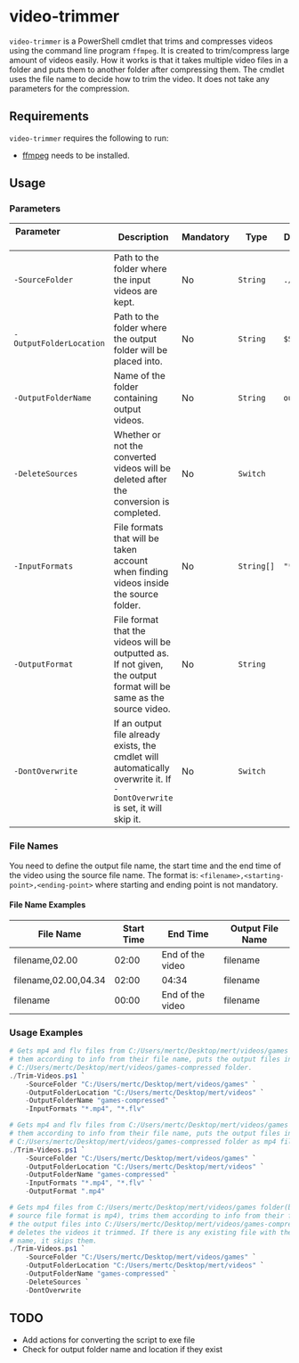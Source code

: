 # video-trimmer

```video-trimmer``` is a PowerShell cmdlet that trims and compresses videos using the command line program ```ffmpeg```. It is created to trim/compress large amount of videos easily. How it works is that it takes multiple video files in a folder and puts them to another folder after compressing them. The cmdlet uses the file name to decide how to trim the video. It does not take any parameters for the compression.

## Requirements

```video-trimmer``` requires the following to run:

- [ffmpeg](https://github.com/FFmpeg/FFmpeg) needs to be installed.

## Usage

### Parameters

| Parameter &nbsp; &nbsp; &nbsp; &nbsp; &nbsp; &nbsp; &nbsp; &nbsp; &nbsp; &nbsp; &nbsp; &nbsp; &nbsp; | Description                                                                                                                    | Mandatory | Type           | Default Value   |
|------------------------------|--------------------------------------------------------------------------------------------------------------------------------|-----------|----------------|---------------------|
| ```-SourceFolder```          | Path to the folder where the input videos are kept.                                                                            | No        | ```String```   | ```./```            |
| ```-OutputFolderLocation```  | Path to the folder where the output folder will be placed into.                                                                | No        | ```String```   | ```$SourceFolder``` |
| ```-OutputFolderName```      | Name of the folder containing output videos.                                                                                   | No        | ```String```   | ```output```        |
| ```-DeleteSources```         | Whether or not the converted videos will be deleted after the conversion is completed.                                         | No        | ```Switch```   |                     |
| ```-InputFormats```          | File formats that will be taken account when finding videos inside the source folder.                                          | No        | ```String[]``` | ```"*.mp4"```       |
| ```-OutputFormat```          | File format that the videos will be outputted as. If not given, the output format will be same as the source video.            | No        | ```String```   |                     |
| ```-DontOverwrite```         | If an output file already exists, the cmdlet will automatically overwrite it. If ```-DontOverwrite``` is set, it will skip it. | No        | ```Switch```   |                     |

### File Names

You need to define the output file name, the start time and the end time of the video using the source file name. The format is: ```<filename>,<starting-point>,<ending-point>``` where starting and ending point is not mandatory.

#### File Name Examples

| File Name            | Start Time | End Time         | Output File Name |
|----------------------|------------|------------------|------------------|
| filename,02.00       | 02:00      | End of the video | filename         |
| filename,02.00,04.34 | 02:00      | 04:34            | filename         |
| filename             | 00:00      | End of the video | filename         |

### Usage Examples

```powershell
# Gets mp4 and flv files from C:/Users/mertc/Desktop/mert/videos/games folder, trims 
# them according to info from their file name, puts the output files into 
# C:/Users/mertc/Desktop/mert/videos/games-compressed folder.
./Trim-Videos.ps1 `
    -SourceFolder "C:/Users/mertc/Desktop/mert/videos/games" `
    -OutputFolderLocation "C:/Users/mertc/Desktop/mert/videos" `
    -OutputFolderName "games-compressed" `
    -InputFormats "*.mp4", "*.flv"

# Gets mp4 and flv files from C:/Users/mertc/Desktop/mert/videos/games folder, trims 
# them according to info from their file name, puts the output files into 
# C:/Users/mertc/Desktop/mert/videos/games-compressed folder as mp4 file format.
./Trim-Videos.ps1 `
    -SourceFolder "C:/Users/mertc/Desktop/mert/videos/games" `
    -OutputFolderLocation "C:/Users/mertc/Desktop/mert/videos" `
    -OutputFolderName "games-compressed" `
    -InputFormats "*.mp4", "*.flv" `
    -OutputFormat ".mp4"

# Gets mp4 files from C:/Users/mertc/Desktop/mert/videos/games folder(because default 
# source file format is mp4), trims them according to info from their file name, puts 
# the output files into C:/Users/mertc/Desktop/mert/videos/games-compressed folder and
# deletes the videos it trimmed. If there is any existing file with the output file
# name, it skips them.
./Trim-Videos.ps1 `
    -SourceFolder "C:/Users/mertc/Desktop/mert/videos/games" `
    -OutputFolderLocation "C:/Users/mertc/Desktop/mert/videos" `
    -OutputFolderName "games-compressed" `
    -DeleteSources `
    -DontOverwrite
```
## TODO

- Add actions for converting the script to exe file
- Check for output folder name and location if they exist
